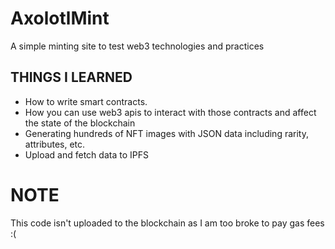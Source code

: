 # AxolotlMint
A simple minting site to test web3 technologies and practices

## THINGS I LEARNED
* How to write smart contracts.
* How you can use web3 apis to interact with those contracts and affect the state of the blockchain
* Generating hundreds of NFT images with JSON data including rarity, attributes, etc.
* Upload and fetch data to IPFS

# NOTE
This code isn't uploaded to the blockchain as I am too broke to pay gas fees :(
